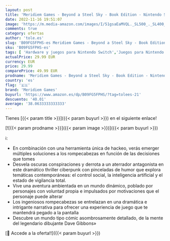 ```yaml
---
layout: post
title: 'Meridiem Games - Beyond a Steel Sky - Book Edition - Nintendo Switch'
date: 2022-11-16 19:51:07
image: 'https://m.media-amazon.com/images/I/51gsaEaMVQL._SL500_._SL400_.jpg'
comments: true
category: ofertas
author: 'tole.es'
slug: 'B09FG5FPHS-es Meridiem Games - Beyond a Steel Sky - Book Edition -...'
sku: 'B09FG5FPHS-es'
tags: [ 'Hardware y juegos para Nintendo Switch','Juegos para Nintendo Switch','Videojuegos','meridiem games','nintendo','🇪🇸', ]
actualPrice: 29.99 EUR
currency: EUR
price: 29.99
comparePrice: 49.99 EUR
prodname: 'Meridiem Games - Beyond a Steel Sky - Book Edition - Nintendo Switch'
country: 'es'
flag: '🇪🇸'
brand: 'Meridiem Games'
buyurl: 'https://www.amazon.es/dp/B09FG5FPHS/?tag=tolees-21'
descuento: '40.01'
average: '38.0633333333333'
---
```


Tienes [{{< param title >}}]({{< param buyurl >}}) en el siguiente enlace!

[![{{< param prodname >}}]({{< param image >}})]({{< param buyurl >}})

ℹ️:

- En combinación con una herramienta única de hackeo, verás emerger múltiples soluciones a los rompecabezas en función de las decisiones que tomes
- Desvela oscuras conspiraciones y derrota a un aterrador antagonista en este dramático thriller ciberpunk con pinceladas de humor que explora temáticas contemporáneas: el control social, la inteligencia artificial y el estado de vigilancia total.
- Vive una aventura ambientada en un mundo dinámico, poblado por personajes con voluntad propia e impulsados por motivaciones que el personaje puede alterar
- Los ingeniosos rompecabezas se entrelazan en una dramática e intrigante narrativa para ofrecer una experiencia de juego que te mantendrá pegado a la pantalla
- Descubre un mundo tipo cómic asombrosamente detallado, de la mente del legendario dibujante Dave Gibbons»

[🛒 Accede a la oferta!!]({{< param buyurl >}})
